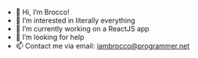 - 👋 Hi, I’m Brocco!
- 👀 I’m interested in literally everything
- 🌱 I’m currently working on a ReactJS app
- 💞️ I’m looking for help
- 📫 Contact me via email: iambrocco@programmer.net
